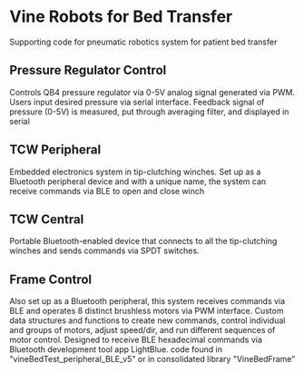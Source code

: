 # Vine Robots for Bed Transfer
Supporting code for pneumatic robotics system for patient bed transfer

## Pressure Regulator Control
Controls QB4 pressure regulator via 0-5V analog signal generated via PWM. Users input desired pressure via serial interface. Feedback signal of pressure (0-5V) is measured, put through averaging filter, and displayed in serial

## TCW Peripheral
Embedded electronics system in tip-clutching winches. Set up as a Bluetooth peripheral device and with a unique name, the system can receive commands via BLE to open and close winch

## TCW Central
Portable Bluetooth-enabled device that connects to all the tip-clutching winches and sends commands via SPDT switches.

## Frame Control 
Also set up as a Bluetooth peripheral, this system receives commands via BLE  and operates 8 distinct brushless motors via PWM interface. Custom data structures and functions to create new commands, control individual and groups of motors, adjust speed/dir, and run different sequences of motor control. Designed to receive BLE hexadecimal commands via Bluetooth development tool app LightBlue. code found in "vineBedTest_peripheral_BLE_v5" or in
consolidated library "VineBedFrame"

